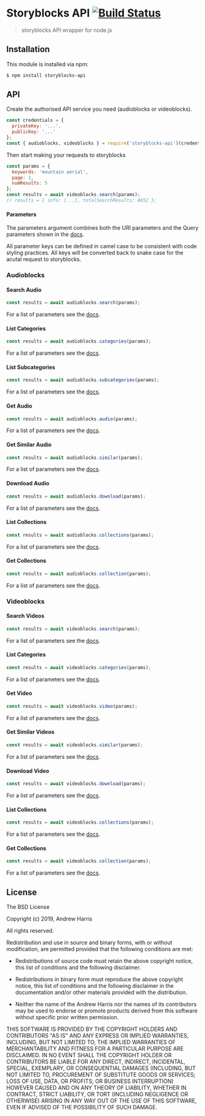 # Storyblocks API [![Build Status](https://travis-ci.org/noblesamurai/node-storyblocks-api.svg?branch=master)](https://travis-ci.org/noblesamurai/node-storyblocks-api)

> storyblocks API wrapper for node.js

## Installation

This module is installed via npm:

``` bash
$ npm install storyblocks-api
```

## API

Create the authorised API service you need (audioblocks or videoblocks).

```js
const credentials = {
  privateKey: '...',
  publicKey: '...'
};
const { audioblocks, videoblocks } = require('storyblocks-api')(credentials);
```

Then start making your requests to storyblocks
```js
const params = {
  keywords: 'mountain aerial',
  page: 1,
  numResults: 5
};
const results = await videoblocks.search(params);
// results = { info: [...], totalSearchResults: 4652 };
```

#### Parameters

The parameters argument combines both the URI parameters and the Query parameters
shown in the [docs](https://developer.storyblocks.com/docs/v1/index.html).

All parameter keys can be defined in camel case to be consistent with code styling
practices.  All keys will be converted back to snake case for the acutal request
to storyblocks.

### Audioblocks

#### Search Audio
```js
const results = await audioblocks.search(params);
```
For a list of parameters see the [docs](https://developer.storyblocks.com/docs/v1/index.html#/?id=search-audio).

#### List Categories
```js
const results = await audioblocks.categories(params);
```
For a list of parameters see the [docs](https://developer.storyblocks.com/docs/v1/index.html#/?id=list-categories-2).

#### List Subcategories
```js
const results = await audioblocks.subcategories(params);
```
For a list of parameters see the [docs](https://developer.storyblocks.com/docs/v1/index.html#/?id=list-subcategories).

#### Get Audio
```js
const results = await audioblocks.audio(params);
```
For a list of parameters see the [docs](https://developer.storyblocks.com/docs/v1/index.html#/?id=get-audio).

#### Get Similar Audio
```js
const results = await audioblocks.similar(params);
```
For a list of parameters see the [docs](https://developer.storyblocks.com/docs/v1/index.html#/?id=get-similar-audio).

#### Download Audio
```js
const results = await audioblocks.download(params);
```
For a list of parameters see the [docs](https://developer.storyblocks.com/docs/v1/index.html#/?id=download-audio).

#### List Collections
```js
const results = await audioblocks.collections(params);
```
For a list of parameters see the [docs](https://developer.storyblocks.com/docs/v1/index.html#/?id=list-collections-2).

#### Get Collections
```js
const results = await audioblocks.collection(params);
```
For a list of parameters see the [docs](https://developer.storyblocks.com/docs/v1/index.html#/?id=get-collection-2).

### Videoblocks

#### Search Videos
```js
const results = await videoblocks.search(params);
```
For a list of parameters see the [docs](https://developer.storyblocks.com/docs/v1/index.html#/?id=search-videos).

#### List Categories
```js
const results = await videoblocks.categories(params);
```
For a list of parameters see the [docs](https://developer.storyblocks.com/docs/v1/index.html#/?id=list-categories).

#### Get Video
```js
const results = await videoblocks.video(params);
```
For a list of parameters see the [docs](https://developer.storyblocks.com/docs/v1/index.html#/?id=get-video).

#### Get Similar Videos
```js
const results = await videoblocks.similar(params);
```
For a list of parameters see the [docs](https://developer.storyblocks.com/docs/v1/index.html#/?id=get-similar-videos).

#### Download Video
```js
const results = await videoblocks.download(params);
```
For a list of parameters see the [docs](https://developer.storyblocks.com/docs/v1/index.html#/?id=download-video).

#### List Collections
```js
const results = await videoblocks.collections(params);
```
For a list of parameters see the [docs](https://developer.storyblocks.com/docs/v1/index.html#/?id=list-collections).

#### Get Collections
```js
const results = await videoblocks.collection(params);
```
For a list of parameters see the [docs](https://developer.storyblocks.com/docs/v1/index.html#/?id=get-collection).

## License

The BSD License

Copyright (c) 2019, Andrew Harris

All rights reserved.

Redistribution and use in source and binary forms, with or without modification,
are permitted provided that the following conditions are met:

* Redistributions of source code must retain the above copyright notice, this
  list of conditions and the following disclaimer.

* Redistributions in binary form must reproduce the above copyright notice, this
  list of conditions and the following disclaimer in the documentation and/or
  other materials provided with the distribution.

* Neither the name of the Andrew Harris nor the names of its
  contributors may be used to endorse or promote products derived from
  this software without specific prior written permission.

THIS SOFTWARE IS PROVIDED BY THE COPYRIGHT HOLDERS AND CONTRIBUTORS "AS IS" AND
ANY EXPRESS OR IMPLIED WARRANTIES, INCLUDING, BUT NOT LIMITED TO, THE IMPLIED
WARRANTIES OF MERCHANTABILITY AND FITNESS FOR A PARTICULAR PURPOSE ARE
DISCLAIMED. IN NO EVENT SHALL THE COPYRIGHT HOLDER OR CONTRIBUTORS BE LIABLE FOR
ANY DIRECT, INDIRECT, INCIDENTAL, SPECIAL, EXEMPLARY, OR CONSEQUENTIAL DAMAGES
(INCLUDING, BUT NOT LIMITED TO, PROCUREMENT OF SUBSTITUTE GOODS OR SERVICES;
LOSS OF USE, DATA, OR PROFITS; OR BUSINESS INTERRUPTION) HOWEVER CAUSED AND ON
ANY THEORY OF LIABILITY, WHETHER IN CONTRACT, STRICT LIABILITY, OR TORT
(INCLUDING NEGLIGENCE OR OTHERWISE) ARISING IN ANY WAY OUT OF THE USE OF THIS
SOFTWARE, EVEN IF ADVISED OF THE POSSIBILITY OF SUCH DAMAGE.
